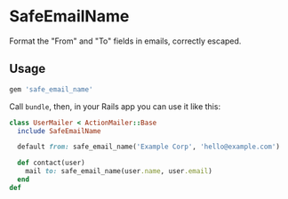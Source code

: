 SafeEmailName
=============

Format the "From" and "To" fields in emails, correctly escaped.

Usage
-----

```rb
gem 'safe_email_name'
```

Call `bundle`, then, in your Rails app you can use it like this:

```rb
class UserMailer < ActionMailer::Base
  include SafeEmailName

  default from: safe_email_name('Example Corp', 'hello@example.com')

  def contact(user)
    mail to: safe_email_name(user.name, user.email)
  end
def
```
